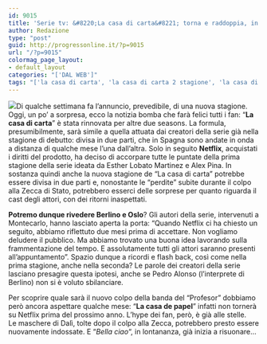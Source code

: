 ```yaml
---
id: 9015
title: 'Serie tv: &#8220;La casa di carta&#8221; torna e raddoppia, in arrivo 2 stagioni'
author: Redazione
type: "post"
guid: http://progressonline.it/?p=9015
url: "/?p=9015"
colormag_page_layout:
- default_layout
categories: "['DAL WEB']"
tags: "['la casa di carta', 'la casa di carta 2 stagione', 'la casa di carta continuo', 'la casa di carta nuova stagione', 'Netflix', 'serie tv', 'spettacolo']"
---
```


![](https://progressonline.it/wp-content/uploads/2018/06/casa-di-carta-800x500-300x188.jpg)Di qualche settimana fa l’annuncio, prevedibile, di una nuova stagione. Oggi, un po’ a sorpresa, ecco la notizia bomba che farà felici tutti i fan: “**La casa di carta**” è stata rinnovata per altre due seasons. La formula, presumibilmente, sarà simile a quella attuata dai creatori della serie già nella stagione di debutto: divisa in due parti, che in Spagna sono andate in onda a distanza di qualche mese l’una dall’altra. Solo in seguito **Netflix**, acquistati i diritti del prodotto, ha deciso di accorpare tutte le puntate della prima stagione della serie ideata da Esther Lobato Martinez e Alex Pina. In sostanza quindi anche la nuova stagione de “La casa di carta” potrebbe essere divisa in due parti e, nonostante le “perdite” subite durante il colpo alla Zecca di Stato, potrebbero esserci delle sorprese per quanto riguarda il cast degli attori, con dei ritorni inaspettati.

**Potremo dunque rivedere Berlino e Oslo**? Gli autori della serie, intervenuti a Montecarlo, hanno lasciato aperta la porta: “Quando Netflix ci ha chiesto un seguito, abbiamo riflettuto due mesi prima di accettare. Non vogliamo deludere il pubblico. Ma abbiamo trovato una buona idea lavorando sulla frammentazione del tempo. E assolutamente tutti gli attori saranno presenti all’appuntamento”. Spazio dunque a ricordi e flash back, così come nella prima stagione, anche nella seconda? Le parole dei creatori della serie lasciano presagire questa ipotesi, anche se Pedro Alonso (l’interprete di Berlino) non si è voluto sbilanciare.

Per scoprire quale sarà il nuovo colpo della banda del “Profesor” dobbiamo però ancora aspettare qualche mese: “**La casa de papel**” infatti non tornerà su Netflix prima del prossimo anno. L’hype dei fan, però, è già alle stelle.  
Le maschere di Dalì, tolte dopo il colpo alla Zecca, potrebbero presto essere nuovamente indossate. E “*Bella ciao*“, in lontananza, già inizia a risuonare…